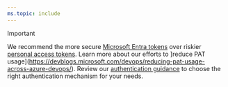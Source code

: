 ```yaml
---
ms.topic: include
---
```


> [!IMPORTANT]
> We recommend the more secure [Microsoft Entra tokens](../integrate/get-started/authentication/entra.md) over riskier [personal access tokens](../organziations/accounts/use-personal-access-tokens-to-authenticate.md). Learn more about our efforts to ]reduce PAT usage](https://devblogs.microsoft.com/devops/reducing-pat-usage-across-azure-devops/).
> Review our [authentication guidance](../integrate/get-started/authentication/authentication-guidance.md) to choose the right authentication mechanism for your needs.
